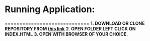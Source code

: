 # Running Application: 
=============================
**1. DOWNLOAD OR CLONE REPOSITORY FROM [this link](https://github.com/e-stenger/frontend-nanodegree-feedreader.git)**
**2. OPEN FOLDER LEFT CLICK ON INDEX.HTML**
**3. OPEN WITH BROWSER OF YOUR CHOICE.**